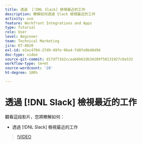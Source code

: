 ```yaml
---
title: 透過  [!DNL Slack] 檢視最近的工作
description: 瞭解如何透過 Slack 檢視最近的工作
activity: use
feature: Workfront Integrations and Apps
type: Tutorial
role: User
level: Beginner
team: Technical Marketing
jira: KT-8820
exl-id: e2ac4704-27d9-49fe-96a4-fd8fe8b48d94
doc-type: video
source-git-commit: d17df7162ccaab6b62db34209f50131927c0a532
workflow-type: tm+mt
source-wordcount: '28'
ht-degree: 100%

---
```


# 透過 [!DNL Slack] 檢視最近的工作

觀看這段影片，您將瞭解如何：

* 透過 [!DNL Slack] 檢視最近的工作

>[!VIDEO](https://video.tv.adobe.com/v/335120/?quality=12&learn=on&enablevpops)
